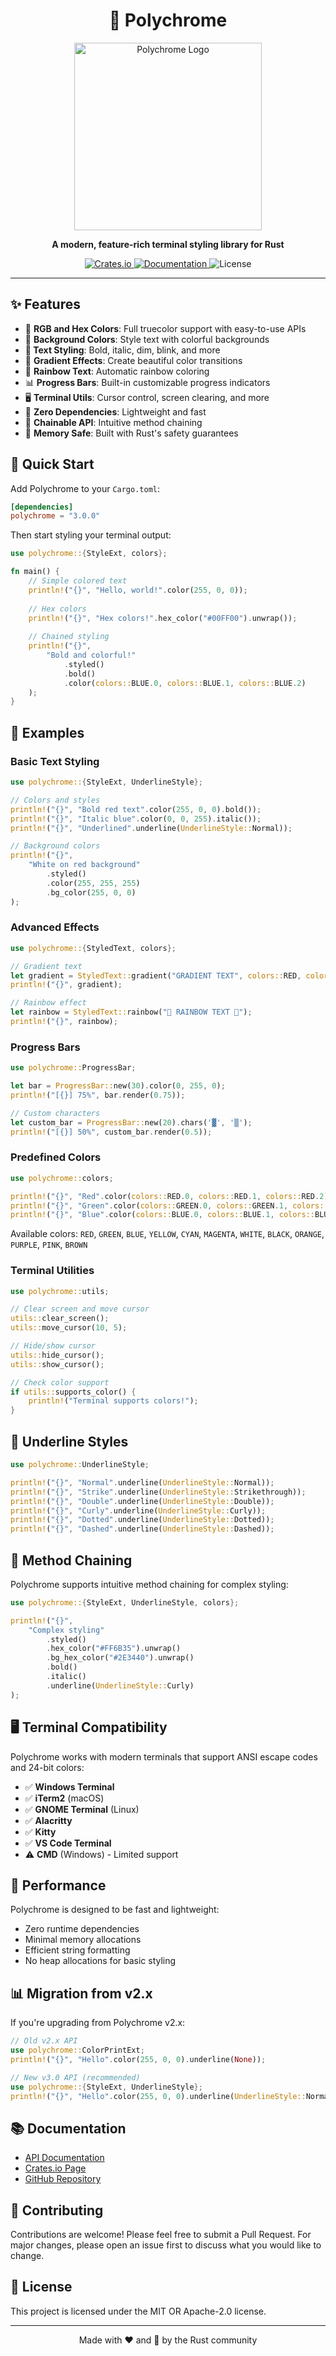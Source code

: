 # <h1 align="center">🎨 Polychrome</h1>

<p align="center">
  <img src="https://raw.githubusercontent.com/EliasLeguizamon123/polychrome/main/logo.png?raw=true" alt="Polychrome Logo" style="width:300px;"/>
</p>

<p align="center">
  <strong>A modern, feature-rich terminal styling library for Rust</strong>
</p>

<p align="center">
  <a href="https://crates.io/crates/polychrome">
    <img src="https://img.shields.io/crates/v/polychrome.svg" alt="Crates.io">
  </a>
  <a href="https://docs.rs/polychrome">
    <img src="https://docs.rs/polychrome/badge.svg" alt="Documentation">
  </a>
  <img src="https://img.shields.io/crates/l/polychrome.svg" alt="License">
</p>

---

## ✨ Features

- 🌈 **RGB and Hex Colors**: Full truecolor support with easy-to-use APIs
- 🎨 **Background Colors**: Style text with colorful backgrounds
- **📝 Text Styling**: Bold, italic, dim, blink, and more
- 🌊 **Gradient Effects**: Create beautiful color transitions
- 🌈 **Rainbow Text**: Automatic rainbow coloring
- 📊 **Progress Bars**: Built-in customizable progress indicators
- 🖥️ **Terminal Utils**: Cursor control, screen clearing, and more
- 🚀 **Zero Dependencies**: Lightweight and fast
- 🔗 **Chainable API**: Intuitive method chaining
- 🦀 **Memory Safe**: Built with Rust's safety guarantees

## 🚀 Quick Start

Add Polychrome to your `Cargo.toml`:

```toml
[dependencies]
polychrome = "3.0.0"
```

Then start styling your terminal output:

```rust
use polychrome::{StyleExt, colors};

fn main() {
    // Simple colored text
    println!("{}", "Hello, world!".color(255, 0, 0));
    
    // Hex colors
    println!("{}", "Hex colors!".hex_color("#00FF00").unwrap());
    
    // Chained styling
    println!("{}", 
        "Bold and colorful!"
            .styled()
            .bold()
            .color(colors::BLUE.0, colors::BLUE.1, colors::BLUE.2)
    );
}
```

## 📖 Examples

### Basic Text Styling

```rust
use polychrome::{StyleExt, UnderlineStyle};

// Colors and styles
println!("{}", "Bold red text".color(255, 0, 0).bold());
println!("{}", "Italic blue".color(0, 0, 255).italic());
println!("{}", "Underlined".underline(UnderlineStyle::Normal));

// Background colors
println!("{}", 
    "White on red background"
        .styled()
        .color(255, 255, 255)
        .bg_color(255, 0, 0)
);
```

### Advanced Effects

```rust
use polychrome::{StyledText, colors};

// Gradient text
let gradient = StyledText::gradient("GRADIENT TEXT", colors::RED, colors::BLUE);
println!("{}", gradient);

// Rainbow effect
let rainbow = StyledText::rainbow("🌈 RAINBOW TEXT 🌈");
println!("{}", rainbow);
```

### Progress Bars

```rust
use polychrome::ProgressBar;

let bar = ProgressBar::new(30).color(0, 255, 0);
println!("[{}] 75%", bar.render(0.75));

// Custom characters
let custom_bar = ProgressBar::new(20).chars('▓', '▒');
println!("[{}] 50%", custom_bar.render(0.5));
```

### Predefined Colors

```rust
use polychrome::colors;

println!("{}", "Red".color(colors::RED.0, colors::RED.1, colors::RED.2));
println!("{}", "Green".color(colors::GREEN.0, colors::GREEN.1, colors::GREEN.2));
println!("{}", "Blue".color(colors::BLUE.0, colors::BLUE.1, colors::BLUE.2));
```

Available colors: `RED`, `GREEN`, `BLUE`, `YELLOW`, `CYAN`, `MAGENTA`, `WHITE`, `BLACK`, `ORANGE`, `PURPLE`, `PINK`, `BROWN`

### Terminal Utilities

```rust
use polychrome::utils;

// Clear screen and move cursor
utils::clear_screen();
utils::move_cursor(10, 5);

// Hide/show cursor
utils::hide_cursor();
utils::show_cursor();

// Check color support
if utils::supports_color() {
    println!("Terminal supports colors!");
}
```

## 🎨 Underline Styles

```rust
use polychrome::UnderlineStyle;

println!("{}", "Normal".underline(UnderlineStyle::Normal));
println!("{}", "Strike".underline(UnderlineStyle::Strikethrough));
println!("{}", "Double".underline(UnderlineStyle::Double));
println!("{}", "Curly".underline(UnderlineStyle::Curly));
println!("{}", "Dotted".underline(UnderlineStyle::Dotted));
println!("{}", "Dashed".underline(UnderlineStyle::Dashed));
```

## 🔗 Method Chaining

Polychrome supports intuitive method chaining for complex styling:

```rust
use polychrome::{StyleExt, UnderlineStyle, colors};

println!("{}", 
    "Complex styling"
        .styled()
        .hex_color("#FF6B35").unwrap()
        .bg_hex_color("#2E3440").unwrap()
        .bold()
        .italic()
        .underline(UnderlineStyle::Curly)
);
```

## 🖥️ Terminal Compatibility

Polychrome works with modern terminals that support ANSI escape codes and 24-bit colors:

- ✅ **Windows Terminal**
- ✅ **iTerm2** (macOS)
- ✅ **GNOME Terminal** (Linux)
- ✅ **Alacritty**
- ✅ **Kitty**
- ✅ **VS Code Terminal**
- ⚠️ **CMD** (Windows) - Limited support

## 🚀 Performance

Polychrome is designed to be fast and lightweight:
- Zero runtime dependencies
- Minimal memory allocations
- Efficient string formatting
- No heap allocations for basic styling

## 📊 Migration from v2.x

If you're upgrading from Polychrome v2.x:

```rust
// Old v2.x API
use polychrome::ColorPrintExt;
println!("{}", "Hello".color(255, 0, 0).underline(None));

// New v3.0 API (recommended)
use polychrome::{StyleExt, UnderlineStyle};
println!("{}", "Hello".color(255, 0, 0).underline(UnderlineStyle::Normal));
```

## 📚 Documentation

- [API Documentation](https://docs.rs/polychrome)
- [Crates.io Page](https://crates.io/crates/polychrome)
- [GitHub Repository](https://github.com/EliasLeguizamon123/polychrome)

## 🤝 Contributing

Contributions are welcome! Please feel free to submit a Pull Request. For major changes, please open an issue first to discuss what you would like to change.

## 📄 License

This project is licensed under the MIT OR Apache-2.0 license.

---

<p align="center">
  Made with ❤️ and 🦀 by the Rust community
</p>